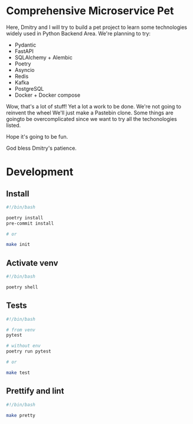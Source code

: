 # Сomprehensive Microservice Pet

Here, Dmitry and I will try to build a pet project to learn some technologies widely used in Python Backend Area.
We're planning to try:

- Pydantic
- FastAPI
- SQLAlchemy + Alembic
- Poetry
- Asyncio
- Redis
- Kafka
- PostgreSQL
- Docker + Docker compose

Wow, that's a lot of stuff! Yet a lot a work to be done. We're not going to reinvent the wheel We'll just make a Pastebin clone. Some things are goingto be overcomplicated since we want to try all the techonologies listed.

Hope it's going to be fun.

God bless Dmitry's patience.

# Development

## Install

```bash
#!/bin/bash

poetry install
pre-commit install

# or

make init
```


## Activate venv
```bash
#!/bin/bash

poetry shell
```

## Tests
```bash
#!/bin/bash

# from venv
pytest

# without env
poetry run pytest

# or

make test
```

## Prettify and lint
```bash
#!/bin/bash

make pretty
```
